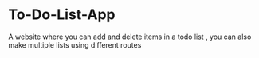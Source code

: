 # To-Do-List-App
A website where you can add and delete items in a todo list , you can also make multiple lists using different routes 
